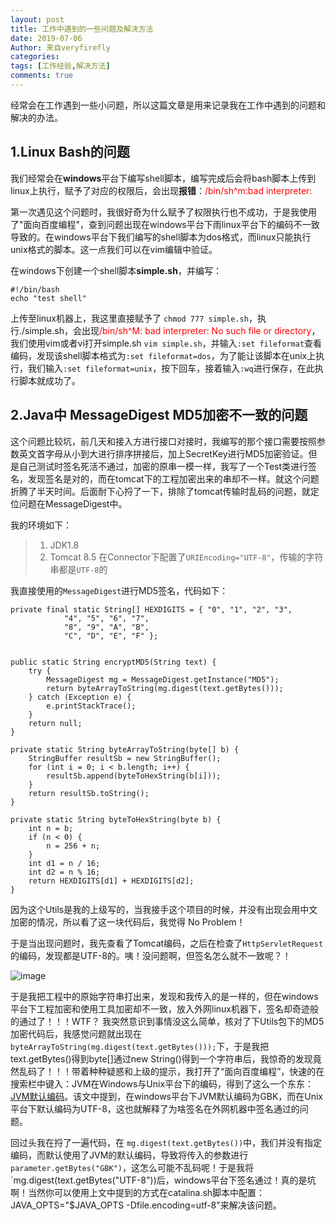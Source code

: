 ```yaml
---
layout: post
title: 工作中遇到的一些问题及解决方法
date: 2019-07-06
Author: 来自veryfirefly
categories: 
tags: [工作经验,解决方法]
comments: true
---
```


经常会在工作遇到一些小问题，所以这篇文章是用来记录我在工作中遇到的问题和解决的办法。

## 1.Linux Bash的问题

我们经常会在**windows**平台下编写shell脚本，编写完成后会将bash脚本上传到linux上执行，赋予了对应的权限后，会出现**报错**：<font color="red">/bin/sh^m:bad interpreter:</font>

第一次遇见这个问题时，我很好奇为什么赋予了权限执行也不成功，于是我使用了"面向百度编程"，查到问题出现在windows平台下雨linux平台下的编码不一致导致的。在windows平台下我们编写的shell脚本为dos格式，而linux只能执行unix格式的脚本。这一点我们可以在vim编辑中验证。

在windows下创建一个shell脚本**simple.sh**，并编写：


    #!/bin/bash
	echo "test shell"

上传至linux机器上，我这里直接赋予了 `chmod 777 simple.sh`，执行./simple.sh，会出现<font color="red">/bin/sh^M: bad interpreter: No such file or directory</font>，我们使用vim或者vi打开simple.sh `vim simple.sh`，并输入`:set fileformat`查看编码，发现该shell脚本格式为`:set fileformat=dos`，为了能让该脚本在unix上执行，我们输入`:set fileformat=unix`，按下回车，接着输入`:wq`进行保存，在此执行脚本就成功了。


## 2.Java中 MessageDigest MD5加密不一致的问题

这个问题比较坑，前几天和接入方进行接口对接时，我编写的那个接口需要按照参数英文首字母从小到大进行排序拼接后，加上SecretKey进行MD5加密验证。但是自己测试时签名死活不通过，加密的原串一模一样，我写了一个Test类进行签名，发现签名是对的，而在tomcat下的工程加密出来的串却不一样。就这个问题折腾了半天时间。后面耐下心捋了一下，排除了tomcat传输时乱码的问题，就定位问题在MessageDigest中。

我的环境如下：

> 1. JDK1.8
> 2. Tomcat 8.5 在Connector下配置了`URIEncoding="UTF-8"`，传输的字符串都是`UTF-8`的

我直接使用的`MessageDigest`进行MD5签名，代码如下：

	private final static String[] HEXDIGITS = { "0", "1", "2", "3", 
				"4", "5", "6", "7", 
				"8", "9", "A", "B", 
				"C", "D", "E", "F" };

	
	public static String encryptMD5(String text) {
		try {
			MessageDigest mg = MessageDigest.getInstance("MD5");
			return byteArrayToString(mg.digest(text.getBytes()));
		} catch (Exception e) {
			e.printStackTrace();
		}
		return null;
	}

	private static String byteArrayToString(byte[] b) {
		StringBuffer resultSb = new StringBuffer();
		for (int i = 0; i < b.length; i++) {
			resultSb.append(byteToHexString(b[i]));
		}
		return resultSb.toString();
	}

	private static String byteToHexString(byte b) {
		int n = b;
		if (n < 0) {
			n = 256 + n;
		}
		int d1 = n / 16;
		int d2 = n % 16;
		return HEXDIGITS[d1] + HEXDIGITS[d2];
	}

因为这个Utils是我的上级写的，当我接手这个项目的时候，并没有出现会用中文加密的情况，所以看了这一块代码后，我觉得 No Problem！

于是当出现问题时，我先查看了Tomcat编码，之后在检查了`HttpServletRequest`的编码，发现都是UTF-8的。咦！没问题啊，但签名怎么就不一致呢？！

![image](https://timgsa.baidu.com/timg?image&quality=80&size=b9999_10000&sec=1562401257890&di=4637d9f7b4c4b74c3848bec758faa7ae&imgtype=0&src=http%3A%2F%2Fb-ssl.duitang.com%2Fuploads%2Fitem%2F201608%2F05%2F20160805104608_jsMaW.thumb.224_0.jpeg)

于是我把工程中的原始字符串打出来，发现和我传入的是一样的，但在windows平台下工程加密和使用工具加密却不一致，放入外网linux机器下，签名却奇迹般的通过了！！！WTF？ 我突然意识到事情没这么简单，核对了下Utils包下的MD5加密代码后，我感觉问题就出现在`byteArrayToString(mg.digest(text.getBytes()));`下，于是我把text.getBytes()得到byte[]通过new String()得到一个字符串后，我惊奇的发现竟然乱码了！！！带着种种疑惑和上级的提示，我打开了“面向百度编程”，快速的在搜索栏中键入：JVM在Windows与Unix平台下的编码，得到了这么一个东东：[JVM默认编码](https://blog.csdn.net/qq_21033663/article/details/53022797)。该文中提到，在windows平台下JVM默认编码为GBK，而在Unix平台下默认编码为UTF-8，这也就解释了为啥签名在外网机器中签名通过的问题。

回过头我在捋了一遍代码，在 `mg.digest(text.getBytes())`中，我们并没有指定编码，而默认使用了JVM的默认编码，导致将传入的参数进行`parameter.getBytes("GBK")`，这怎么可能不乱码呢！于是我将`mg.digest(text.getBytes("UTF-8"))后，windows平台下签名通过！真的是坑啊！当然你可以使用上文中提到的方式在catalina.sh脚本中配置：JAVA_OPTS="$JAVA_OPTS -Dfile.encoding=utf-8"来解决该问题。
